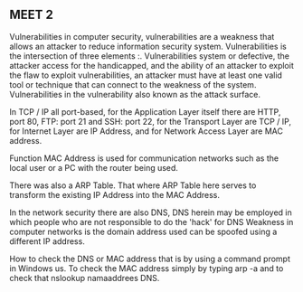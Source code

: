 ## MEET 2 ##

Vulnerabilities in computer security, vulnerabilities are a weakness that allows an attacker to reduce information security system. Vulnerabilities is the intersection of three elements :. Vulnerabilities system or defective, the attacker access for the handicapped, and the ability of an attacker to exploit the flaw to exploit vulnerabilities, an attacker must have at least one valid tool or technique that can connect to the weakness of the system. Vulnerabilities in the vulnerability also known as the attack surface.

In TCP / IP all port-based, for the Application Layer itself there are HTTP, port 80, FTP: port 21 and SSH: port 22, for the Transport Layer are TCP / IP, for Internet Layer are IP Address, and for Network Access Layer are MAC address.

Function MAC Address is used for communication networks such as the local user or a PC with the router being used.

There was also a ARP Table. That where ARP Table here serves to transform the existing IP Address into the MAC Address.

In the network security there are also DNS, DNS herein may be employed in which people who are not responsible to do the 'hack' for DNS Weakness in computer networks is the domain address used can be spoofed using a different IP address.

How to check the DNS or MAC address that is by using a command prompt in Windows us. To check the MAC address simply by typing arp -a and to check that nslookup namaaddrees DNS.

